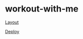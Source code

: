 # workout-with-me

[Layout](https://www.figma.com/design/AdHwIQqORcqT2BV16Qjrcl/Exploration-Workout---Fitness---Landing-Page--Community---Copy-?node-id=143-50&t=bOmCRjuiYdbPzgjh-1)

[Deploy](https://irasov.github.io/workout-with-me/)
